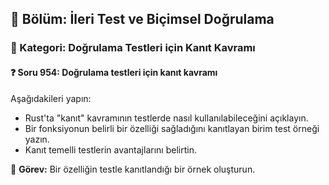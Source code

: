 ## 📘 Bölüm: İleri Test ve Biçimsel Doğrulama  
### 🔹 Kategori: Doğrulama Testleri için Kanıt Kavramı  
#### ❓ Soru 954: Doğrulama testleri için kanıt kavramı

Aşağıdakileri yapın:

- Rust'ta "kanıt" kavramının testlerde nasıl kullanılabileceğini açıklayın.
- Bir fonksiyonun belirli bir özelliği sağladığını kanıtlayan birim test örneği yazın.
- Kanıt temelli testlerin avantajlarını belirtin.

🔧 **Görev:** Bir özelliğin testle kanıtlandığı bir örnek oluşturun.
